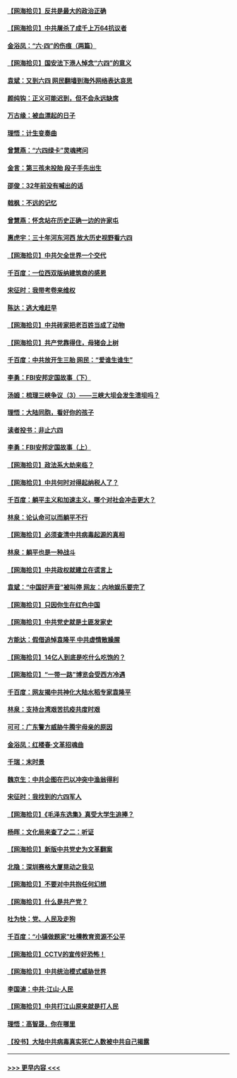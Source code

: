 #### [【网海拾贝】反共是最大的政治正确](../pages/nsc993/n13007051.md?t=06091151) 
#### [【网海拾贝】中共屠杀了成千上万64抗议者](../pages/nsc993/n13002713.md?t=06091151) 
#### [金浴凤：“六·四”的伤痕（两篇）](../pages/nsc993/n13001719.md?t=06091151) 
#### [【网海拾贝】国安法下港人悼念“六四”的意义](../pages/nsc993/n13001039.md?t=06091151) 
#### [袁斌：又到六四 网民翻墙到海外网络表达哀思](../pages/nsc993/n13000995.md?t=06091151) 
#### [颜纯钩：正义可能迟到，但不会永远缺席](../pages/nsc993/n13000920.md?t=06091151) 
#### [万古缘：被血漂起的日子](../pages/nsc993/n13000914.md?t=06091151) 
#### [理悟：计生变奏曲](../pages/nsc993/n13000414.md?t=06091151) 
#### [曾慧燕：“六四绿卡”灵魂拷问](../pages/nsc993/n13000277.md?t=06091151) 
#### [金言：第三孩未投胎 段子手先出生](../pages/nsc993/n13000215.md?t=06091151) 
#### [邵俊：32年前没有喊出的话](../pages/nsc993/n13000181.md?t=06091151) 
#### [戟枫：不远的记忆](../pages/nsc993/n13000121.md?t=06091151) 
#### [曾慧燕：怀念站在历史正确一边的许家屯](../pages/nsc993/n13000073.md?t=06091151) 
#### [惠虎宇：三十年河东河西 放大历史视野看六四](../pages/nsc993/n13000018.md?t=06091151) 
#### [【网海拾贝】中共欠全世界一个交代](../pages/nsc993/n12998706.md?t=06091151) 
#### [千百度：一位西双版纳建筑商的感恩](../pages/nsc993/n12998487.md?t=06091151) 
#### [宋征时：我带考卷来维权](../pages/nsc993/n12994088.md?t=06091151) 
#### [陈达：逃大难赶早](../pages/nsc993/n12993569.md?t=06091151) 
#### [【网海拾贝】中共砖家把老百姓当成了动物](../pages/nsc993/n12993483.md?t=06091151) 
#### [【网海拾贝】共产党靠得住，母猪会上树](../pages/nsc993/n12990730.md?t=06091151) 
#### [千百度：中共放开生三胎 网民：“爱谁生谁生”](../pages/nsc993/n12990644.md?t=06091151) 
#### [李勇：FBI安邦定国故事（下）](../pages/nsc993/n12987854.md?t=06091151) 
#### [汤姆：梳理三峡争议（3）——三峡大坝会发生溃坝吗？](../pages/nsc993/n12989806.md?t=06091151) 
#### [理悟：大陆同胞，看好你的孩子](../pages/nsc993/n12989778.md?t=06091151) 
#### [读者投书：非止六四](../pages/nsc993/n12989673.md?t=06091151) 
#### [李勇：FBI安邦定国故事（上）](../pages/nsc993/n12987749.md?t=06091151) 
#### [【网海拾贝】政法系大劫来临？](../pages/nsc993/n12987596.md?t=06091151) 
#### [【网海拾贝】中共何时对得起纳税人了？](../pages/nsc993/n12985578.md?t=06091151) 
#### [千百度：躺平主义和加速主义，哪个对社会冲击更大？](../pages/nsc993/n12985512.md?t=06091151) 
#### [林泉：论认命可以而躺平不行](../pages/nsc993/n12985505.md?t=06091151) 
#### [【网海拾贝】必须查清中共病毒起源的真相](../pages/nsc993/n12984276.md?t=06091151) 
#### [林泉：躺平也是一种战斗](../pages/nsc993/n12984194.md?t=06091151) 
#### [【网海拾贝】中共政权就建立在谎言上](../pages/nsc993/n12981880.md?t=06091151) 
#### [袁斌：“中国好声音”被叫停 网友：内地娱乐要完了](../pages/nsc993/n12981826.md?t=06091151) 
#### [【网海拾贝】只因你生在红色中国](../pages/nsc993/n12979096.md?t=06091151) 
#### [【网海拾贝】中共党史就是土匪发家史](../pages/nsc993/n12976478.md?t=06091151) 
#### [方能达：假借追悼袁隆平 中共虚情散臊腥](../pages/nsc993/n12976396.md?t=06091151) 
#### [【网海拾贝】14亿人到底是吃什么吃饱的？](../pages/nsc993/n12974125.md?t=06091151) 
#### [【网海拾贝】“一带一路”博览会受西方冷遇](../pages/nsc993/n12971787.md?t=06091151) 
#### [千百度：网友揭中共神化大陆水稻专家袁隆平](../pages/nsc993/n12971733.md?t=06091151) 
#### [林泉：支持台湾艰苦抗疫共度时艰](../pages/nsc993/n12971350.md?t=06091151) 
#### [可可：广东警方威胁牛腾宇母亲的原因](../pages/nsc993/n12971100.md?t=06091151) 
#### [金浴凤：红楼春·文革招魂曲](../pages/nsc993/n12970354.md?t=06091151) 
#### [千瑞：末时景](../pages/nsc993/n12970337.md?t=06091151) 
#### [魏京生：中共企图在巴以冲突中渔翁得利](../pages/nsc993/n12970286.md?t=06091151) 
#### [宋征时：我找到的六四军人](../pages/nsc993/n12970213.md?t=06091151) 
#### [【网海拾贝】《毛泽东选集》真受大学生追捧？](../pages/nsc993/n12968779.md?t=06091151) 
#### [杨晖：文化局来查了之二：听证](../pages/nsc993/n12966528.md?t=06091151) 
#### [【网海拾贝】新版中共党史为文革翻案](../pages/nsc993/n12967526.md?t=06091151) 
#### [北隐：深圳赛格大厦晃动之我见](../pages/nsc993/n12967393.md?t=06091151) 
#### [【网海拾贝】不要对中共抱任何幻想](../pages/nsc993/n12965222.md?t=06091151) 
#### [【网海拾贝】什么是共产党？](../pages/nsc993/n12962781.md?t=06091151) 
#### [吐为快：党、人民及走狗](../pages/nsc993/n12962747.md?t=06091151) 
#### [千百度：“小镇做题家”吐槽教育资源不公平](../pages/nsc993/n12962705.md?t=06091151) 
#### [【网海拾贝】CCTV的宣传好恐怖！](../pages/nsc993/n12959984.md?t=06091151) 
#### [【网海拾贝】中共统治模式威胁世界](../pages/nsc993/n12957622.md?t=06091151) 
#### [李国涛：中共‧江山‧人民](../pages/nsc993/n12957502.md?t=06091151) 
#### [【网海拾贝】中共打江山原来就是打人民](../pages/nsc993/n12954345.md?t=06091151) 
#### [理悟：高智晟，你在哪里](../pages/nsc993/n12953115.md?t=06091151) 
#### [【投书】大陆中共病毒真实死亡人数被中共自己揭露](../pages/nsc993/n12953050.md?t=06091151) 

----
#### [ >>> 更早内容 <<< ](../indexes/nsc993-earlier.md)
